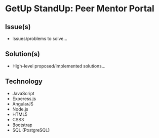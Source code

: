 # GetUp StandUp: Peer Mentor Portal

## Issue(s)
- Issues/problems to solve...

## Solution(s)
- High-level proposed/implemented solutions...

## Technology
- JavaScript
- Experess.js
- AngularJS
- Node.js
- HTML5
- CSS3
- Bootstrap
- SQL (PostgreSQL)
